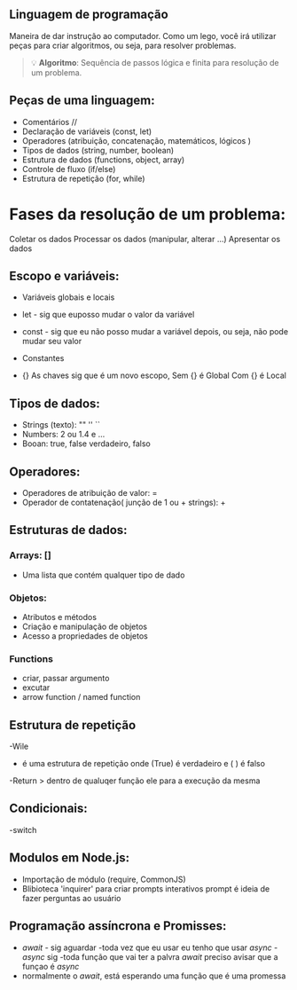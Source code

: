 ## Linguagem de programação

Maneira de dar instrução ao computador.
Como um lego, você irá utilizar peças para criar algoritmos, ou seja, para resolver problemas.

> 💡 **Algoritmo**: Sequência de passos lógica e finita para resolução de um problema.

## Peças de uma linguagem:

- Comentários // 
- Declaração de variáveis (const, let)
- Operadores (atribuição, concatenação, matemáticos, lógicos )
- Tipos de dados (string, number, boolean)
- Estrutura de dados (functions, object, array)
- Controle de fluxo (if/else)
- Estrutura de repetição (for, while)

# Fases da resolução de um problema:

Coletar os dados
Processar os dados (manipular, alterar ...)
Apresentar os dados


## Escopo e variáveis:

- Variáveis globais e locais

- let - sig que euposso mudar o valor da variável
- const - sig que eu não posso mudar a variável depois, ou seja, não pode mudar seu valor
- Constantes

- {} As chaves sig que é um novo escopo, 
    Sem {} é Global
    Com {} é Local


## Tipos de dados:

- Strings (texto): "" '' ``
- Numbers: 2 ou 1.4 e ...
- Booan: true, false
    verdadeiro, falso


## Operadores:

- Operadores de atribuição de valor: =
- Operador de contatenação( junção de 1 ou + strings): +

## Estruturas de dados:


### Arrays: []

- Uma lista que contém qualquer tipo de dado 


### Objetos:

- Atributos e métodos
- Criação e manipulação de objetos
- Acesso a propriedades de objetos


### Functions

- criar, passar argumento
- excutar
- arrow function / named function


## Estrutura de repetição
-Wile
- é uma estrutura de repetição
    onde (True) é verdadeiro
    e ( ) é falso

-Return > dentro de qualuqer função  ele para a execução da mesma

## Condicionais:

-switch

## Modulos em Node.js:

- Importação de módulo (require, CommonJS)
- Blibioteca  'inquirer' para criar prompts interativos
prompt é ideia de fazer perguntas ao usuário

## Programação assíncrona e Promisses:

- *await* - sig aguardar
    -toda vez que eu usar eu tenho que usar *async*
    -*async* sig 
    -toda função que vai ter a palvra *await* preciso avisar que a funçao é *async*
- normalmente o *await*, está esperando uma função que é uma promessa
